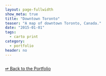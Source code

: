 ```yaml
---
layout: page-fullwidth
show_meta: true
title: "Downtown Toronto"
teaser: "A map of downtown Toronto, Canada."
date: "2015-01-01"
tags:
  - carto print 
category:
  - portfolio
header: no
---
```





<img src="{{site.url}}{{site.baseurl}}/images/" alt="">


[<span class="back-arrow">&#8619;</span> Back to the Portfolio](/work/)